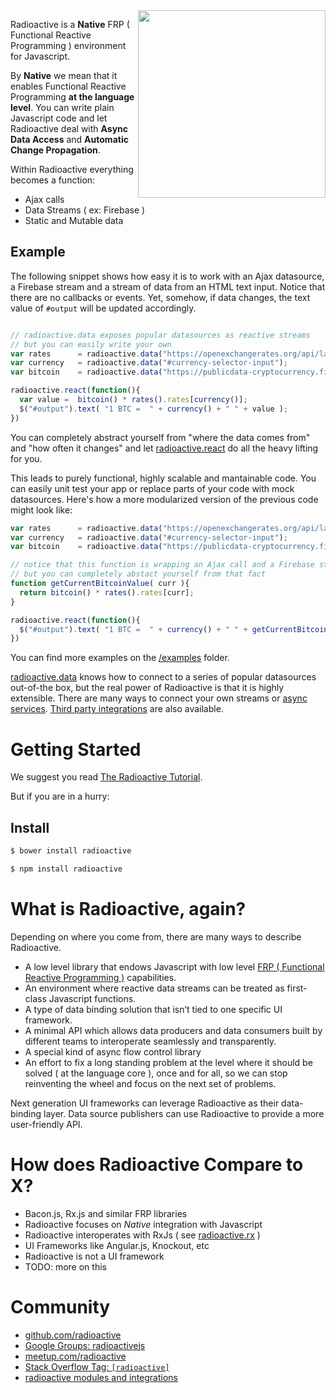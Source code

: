 <img src="https://raw.github.com/radioactive/radioactive/master/logo.png" align="right" width="300px" />

Radioactive is a **Native** FRP ( Functional Reactive Programming ) environment for Javascript.

By **Native** we mean that it enables Functional Reactive Programming **at the language level**. You can write plain Javascript code and let Radioactive deal with **Async Data Access** and **Automatic Change Propagation**.

Within Radioactive everything becomes a function:

* Ajax calls
* Data Streams ( ex: Firebase )
* Static and Mutable data

## Example

The following snippet shows how easy it is to work with an Ajax datasource, a Firebase stream and a stream of data from an HTML text input.
Notice that there are no callbacks or events.
Yet, somehow, if data changes, the text value of `#output` will be updated accordingly.

```javascript

// radioactive.data exposes popular datasources as reactive streams
// but you can easily write your own
var rates      = radioactive.data("https://openexchangerates.org/api/latest.json?app_id=4a363014b909486b8f49d967b810a6c3&callback=?");
var currency   = radioactive.data("#currency-selector-input");
var bitcoin    = radioactive.data("https://publicdata-cryptocurrency.firebaseio.com/bitcoin/last");

radioactive.react(function(){
  var value =  bitcoin() * rates().rates[currency()];
  $("#output").text( "1 BTC =  " + currency() + " " + value );
})
```

You can completely abstract yourself from "where the data comes from" and "how often it changes" and let [radioactive.react](https://github.com/radioactive/radioactive/wiki/radioactive.react) do all the heavy lifting for you.

This leads to purely functional, highly scalable and mantainable code. You can easily unit test your app or replace parts of your code with mock datasources. Here's how a more modularized version of the previous code might look like:

```javascript
var rates      = radioactive.data("https://openexchangerates.org/api/latest.json?app_id=4a363014b909486b8f49d967b810a6c3&callback=?");
var currency   = radioactive.data("#currency-selector-input");
var bitcoin    = radioactive.data("https://publicdata-cryptocurrency.firebaseio.com/bitcoin/last");

// notice that this function is wrapping an Ajax call and a Firebase stream
// but you can completely abstact yourself from that fact
function getCurrentBitcoinValue( curr ){
  return bitcoin() * rates().rates[curr];
}

radioactive.react(function(){
  $("#output").text( "1 BTC =  " + currency() + " " + getCurrentBitcoinValue( currency() ) );
})
```


You can find more examples on the [/examples](https://github.com/radioactive/radioactive/tree/master/examples) folder.

[radioactive.data](https://github.com/radioactive/radioactive/wiki/radioactive.data) knows how to connect to a series of popular datasources out-of-the box, but the real power of Radioactive is that it is highly extensible. There are many ways to connect your own streams or [async services](https://github.com/radioactive/radioactive/wiki/radioactive.syncify). [Third party integrations](https://github.com/radioactive/radioactive/wiki/Modules) are also available.


# Getting Started

We suggest you read [The Radioactive Tutorial](https://github.com/radioactive/radioactive/wiki/Radioactive-Tutorial).

But if you are in a hurry:

## Install

```bash
$ bower install radioactive
```

```bash
$ npm install radioactive
```

# What is Radioactive, again?

Depending on where you come from, there are many ways to describe Radioactive.

* A low level library that endows Javascript with low level [FRP ( Functional Reactive Programming )](http://en.wikipedia.org/wiki/Functional_reactive_programming) capabilities.
* An environment where reactive data streams can be treated as first-class Javascript functions.
* A type of data binding solution that isn’t tied to one specific UI framework.
* A minimal API which allows data producers and data consumers built by different teams to interoperate seamlessly and transparently.
* A special kind of async flow control library
* An effort to fix a long standing problem at the level where it should be solved ( at the language core ), once and for all, so we can stop reinventing the wheel and focus on the next set of problems.

Next generation UI frameworks can leverage Radioactive as their data-binding layer.
Data source publishers can use Radioactive to provide a more user-friendly API.

# How does Radioactive Compare to X?


* Bacon.js, Rx.js and similar FRP libraries
 * Radioactive focuses on *Native* integration with Javascript
 * Radioactive interoperates with RxJs ( see [radioactive.rx](https://github.com/radioactive/radioactive/wiki/radioactive.rx) ) 
* UI Frameworks like Angular.js, Knockout, etc 
 *  Radioactive is not a UI framework
 *  TODO: more on this


# Community

* [github.com/radioactive](https://github.com/radioactive)
* [Google Groups: radioactivejs](https://groups.google.com/forum/#!forum/radioactivejs)
* [meetup.com/radioactive](http://www.meetup.com/radioactive/)
* [Stack Overflow Tag: `[radioactive]`]()
* [radioactive modules and integrations](https://github.com/radioactive/radioactive/wiki/Modules)


